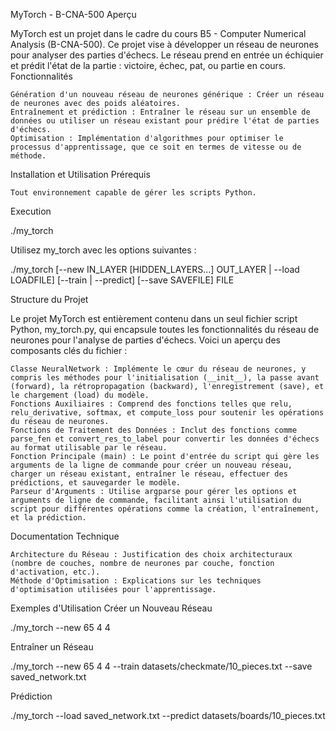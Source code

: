 MyTorch - B-CNA-500
Aperçu

MyTorch est un projet dans le cadre du cours B5 - Computer Numerical Analysis (B-CNA-500). Ce projet vise à développer un réseau de neurones pour analyser des parties d'échecs. Le réseau prend en entrée un échiquier et prédit l'état de la partie : victoire, échec, pat, ou partie en cours.
Fonctionnalités

    Génération d'un nouveau réseau de neurones générique : Créer un réseau de neurones avec des poids aléatoires.
    Entraînement et prédiction : Entraîner le réseau sur un ensemble de données ou utiliser un réseau existant pour prédire l'état de parties d'échecs.
    Optimisation : Implémentation d'algorithmes pour optimiser le processus d'apprentissage, que ce soit en termes de vitesse ou de méthode.

Installation et Utilisation
Prérequis

    Tout environnement capable de gérer les scripts Python.

Execution

./my_torch

Utilisez my_torch avec les options suivantes :

./my_torch [--new IN_LAYER [HIDDEN_LAYERS...] OUT_LAYER | --load LOADFILE] [--train | --predict] [--save SAVEFILE] FILE

Structure du Projet

Le projet MyTorch est entièrement contenu dans un seul fichier script Python, my_torch.py, qui encapsule toutes les fonctionnalités du réseau de neurones pour l'analyse de parties d'échecs. Voici un aperçu des composants clés du fichier :

    Classe NeuralNetwork : Implémente le cœur du réseau de neurones, y compris les méthodes pour l'initialisation (__init__), la passe avant (forward), la rétropropagation (backward), l'enregistrement (save), et le chargement (load) du modèle.
    Fonctions Auxiliaires : Comprend des fonctions telles que relu, relu_derivative, softmax, et compute_loss pour soutenir les opérations du réseau de neurones.
    Fonctions de Traitement des Données : Inclut des fonctions comme parse_fen et convert_res_to_label pour convertir les données d'échecs au format utilisable par le réseau.
    Fonction Principale (main) : Le point d'entrée du script qui gère les arguments de la ligne de commande pour créer un nouveau réseau, charger un réseau existant, entraîner le réseau, effectuer des prédictions, et sauvegarder le modèle.
    Parseur d'Arguments : Utilise argparse pour gérer les options et arguments de ligne de commande, facilitant ainsi l'utilisation du script pour différentes opérations comme la création, l'entraînement, et la prédiction.

Documentation Technique

    Architecture du Réseau : Justification des choix architecturaux (nombre de couches, nombre de neurones par couche, fonction d'activation, etc.).
    Méthode d'Optimisation : Explications sur les techniques d'optimisation utilisées pour l'apprentissage.

Exemples d'Utilisation
Créer un Nouveau Réseau

./my_torch --new 65 4 4

Entraîner un Réseau

./my_torch --new 65 4 4 --train datasets/checkmate/10_pieces.txt --save saved_network.txt

Prédiction

./my_torch --load saved_network.txt --predict datasets/boards/10_pieces.txt
